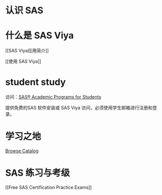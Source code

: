# 认识 SAS 


# 什么是 SAS Viya

[[SAS Viya应用简介]]

[[使用 SAS Viya]]
# student study

访问：[SAS® Academic Programs for Students](https://www.sas.com/zh_cn/learn/academic-programs/students.html)

提供免费的SAS 软件安装或 SAS Viya 访问，必须使用学生邮箱进行注册和登录。

# 学习之地

[Browse Catalog](https://learn.sas.com/)

# SAS 练习与考级

[[Free SAS Certification Practice Exams]]

